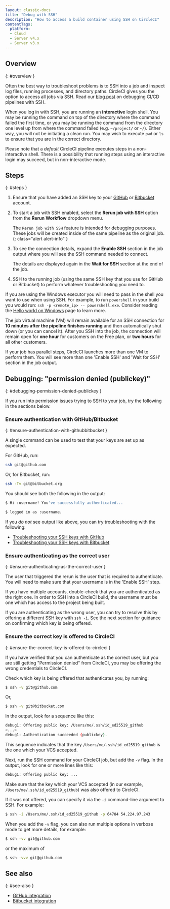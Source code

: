 ```yaml
---
layout: classic-docs
title: "Debug with SSH"
description: "How to access a build container using SSH on CircleCI"
contentTags:
  platform:
  - Cloud
  - Server v4.x
  - Server v3.x
---
```


## Overview
{: #overview }

Often the best way to troubleshoot problems is to SSH into a job and inspect log files, running processes, and directory paths. CircleCI gives you the option to access all jobs via SSH. Read our [blog post](https://circleci.com/blog/debugging-ci-cd-pipelines-with-ssh-access/) on debugging CI/CD pipelines with SSH.

When you log in with SSH, you are running an **interactive** login shell. You may be running the command on top of the directory where the command failed the first time, or you may be running the command from the directory one level up from where the command failed (e.g. `~/project/` or `~/`). Either way, you will not be initiating a clean run. You may wish to execute `pwd` or `ls` to ensure that you are in the correct directory.

Please note that a _default_ CircleCI pipeline executes steps in a non-interactive shell. There is a possibility that running steps using an interactive login may succeed, but in non-interactive mode.

## Steps
{: #steps }

1. Ensure that you have added an SSH key to your [GitHub](https://help.github.com/articles/adding-a-new-ssh-key-to-your-github-account/) or [Bitbucket](https://confluence.atlassian.com/bitbucket/set-up-an-ssh-key-728138079.html) account.

2. To start a job with SSH enabled, select the **Rerun job with SSH** option from the **Rerun Workflow** dropdown menu.

     The `Rerun job with SSH` feature is intended for debugging purposes. These jobs will be created inside of the same pipeline as the original job.
     {: class="alert alert-info" }

3. To see the connection details, expand the **Enable SSH** section in the job output where you will see the SSH command needed to connect.

     The details are displayed again in the **Wait for SSH** section at the end of the job.

4. SSH to the running job (using the same SSH key that you use for GitHub or Bitbucket) to perform whatever troubleshooting you need to.

If you are using the Windows executor you will need to pass in the shell you want to use when using SSH. For example, to run  `powershell` in your build you would run: `ssh -p <remote_ip> -- powershell.exe`. Consider reading the [Hello world on Windows](/docs/hello-world-windows/) page to learn more.

The job virtual machine (VM) will remain available for an SSH connection for **10 minutes after the pipeline finishes running** and then automatically shut down (or you can cancel it). After you SSH into the job, the connection will remain open for **one hour** for customers on the Free plan, or **two hours** for all other customers.

If your job has parallel steps, CircleCI launches more than one VM to perform them. You will see more than one 'Enable SSH' and 'Wait for SSH' section in the job output.

## Debugging: "permission denied (publickey)"
{: #debugging-permission-denied-publickey }

If you run into permission issues trying to SSH to your job, try the following in the sections below.

### Ensure authentication with GitHub/Bitbucket
{: #ensure-authentication-with-githubbitbucket }

A single command can be used to test that your keys are set up as expected.

For GitHub, run:
```bash
ssh git@github.com
```

Or, for Bitbucket, run:
```bash
ssh -Tv git@bitbucket.org
```

You should see both the following in the output:

```bash
$ Hi :username! You've successfully authenticated...
```

```bash
$ logged in as :username.
```

If you _do not_ see output like above, you can try troubleshooting with the following:
- [Troubleshooting your SSH keys with GitHub](https://help.github.com/articles/error-permission-denied-publickey)
- [Troubleshooting your SSH keys with Bitbucket](https://confluence.atlassian.com/bitbucket/troubleshoot-ssh-issues-271943403.html)

### Ensure authenticating as the correct user
{: #ensure-authenticating-as-the-correct-user }

The user that triggered the rerun is the user that is required to authenticate. You will need to make sure that your username is in the 'Enable SSH' step.

If you have multiple accounts, double-check that you are authenticated as the right one. In order to SSH into a CircleCI build, the username must be one which has access to the project being built.

If you are authenticating as the wrong user, you can try to resolve this by offering a different SSH key with `ssh -i`. See the next section for guidance on confirming which key is being offered.

### Ensure the correct key is offered to CircleCI
{: #ensure-the-correct-key-is-offered-to-circleci }

If you have verified that you can authenticate as the correct user, but you are still getting "Permission denied" from CircleCI, you may be offering the wrong credentials to CircleCI.

Check which key is being offered that authenticates you, by running:

```bash
$ ssh -v git@github.com
```
Or,
```bash
$ ssh -v git@bitbucket.com
```

In the output, look for a sequence like this:

```bash
debug1: Offering public key: /Users/me/.ssh/id_ed25519_github
<...>
debug1: Authentication succeeded (publickey).
```

This sequence indicates that the key `/Users/me/.ssh/id_ed25519_github` is the one which your VCS accepted.

Next, run the SSH command for your CircleCI job, but add the `-v` flag. In the output, look for one or more lines like this:

```bash
debug1: Offering public key: ...
```

Make sure that the key which your VCS accepted (in our example, `/Users/me/.ssh/id_ed25519_github`) was also offered to CircleCI.

If it was not offered, you can specify it via the `-i` command-line argument to SSH. For example:

```bash
$ ssh -i /Users/me/.ssh/id_ed25519_github -p 64784 54.224.97.243
```

When you add the `-v` flag, you can also run multiple options in verbose mode to get more details, for example:

```bash
$ ssh -vv git@github.com
```
or the maximum of
```bash
$ ssh -vvv git@github.com
```

## See also
{: #see-also }

- [GitHub integration](/docs/github-integration/)
- [Bitbucket integration](/docs/bitbucket-integration/)
